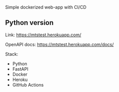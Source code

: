 Simple dockerized web-app with CI/CD

Python version
----
Link: https://mtstest.herokuapp.com/

OpenAPI docs: https://mtstest.herokuapp.com/docs/

Stack:
* Python
* FastAPI
* Docker
* Heroku
* GitHub Actions